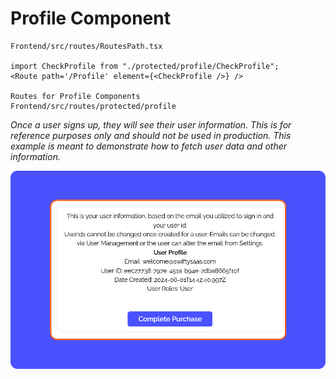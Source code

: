 # Profile Component

```
Frontend/src/routes/RoutesPath.tsx

import CheckProfile from "./protected/profile/CheckProfile";
<Route path='/Profile' element={<CheckProfile />} />

Routes for Profile Components
Frontend/src/routes/protected/profile

```

*Once a user signs up, they will see their user information. This is for reference purposes only and should not be used in production. This example is meant to demonstrate how to fetch user data and other information.*

![Profile](../imgs/AuthenicatedComponents/Profile.png)
